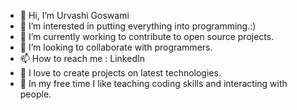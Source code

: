 - 👋 Hi, I’m Urvashi Goswami
- 👀 I’m interested in putting everything into programming.:)
- 🌱 I’m currently working to contribute to open source projects.
- 💞️ I’m looking to collaborate with programmers.
- 📫 How to reach me : LinkedIn
- 💞️ I love to create projects on latest technologies.
- 👀 In my free time I like teaching coding skills and interacting with people.

<!---
gosurvashi29/gosurvashi29 is a ✨ special ✨ repository because its `README.md` (this file) appears on your GitHub profile.
You can click the Preview link to take a look at your changes.
--->
